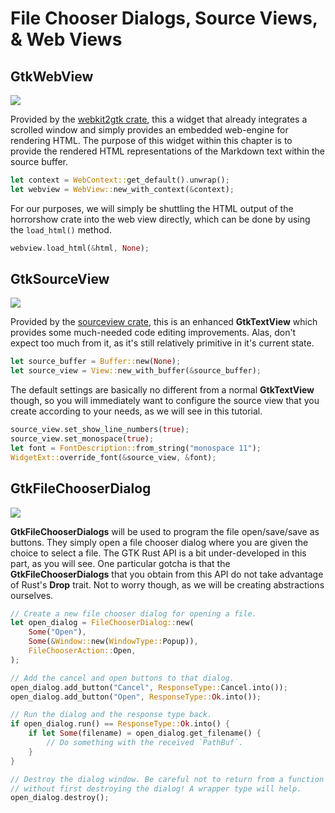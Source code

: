 # File Chooser Dialogs, Source Views, & Web Views 

## GtkWebView

<img src="images/web_view.png" />

Provided by the [webkit2gtk crate](https://crates.io/crates/webkit2gtk), this a widget that
already integrates a scrolled window and simply provides an embedded web-engine for rendering
HTML. The purpose of this widget within this chapter is to provide the rendered HTML
representations of the Markdown text within the source buffer.

```rust
let context = WebContext::get_default().unwrap();
let webview = WebView::new_with_context(&context);
```

For our purposes, we will simply be shuttling the HTML output of the horrorshow crate into
the web view directly, which can be done by using the `load_html()` method.

```rust
webview.load_html(&html, None);
```

## GtkSourceView

<img src="images/source_view.png" />

Provided by the [sourceview crate](https://crates.io/crates/sourceview), this is an enhanced
**GtkTextView** which provides some much-needed code editing improvements. Alas, don't expect
too much from it, as it's still relatively primitive in it's current state.

```rust
let source_buffer = Buffer::new(None);
let source_view = View::new_with_buffer(&source_buffer);
```

The default settings are basically no different from a normal **GtkTextView** though, so
you will immediately want to configure the source view that you create according to your
needs, as we will see in this tutorial.

```rust
source_view.set_show_line_numbers(true);
source_view.set_monospace(true);
let font = FontDescription::from_string("monospace 11");
WidgetExt::override_font(&source_view, &font);
```

## GtkFileChooserDialog

<img src="images/file_chooser_dialog.png" />

**GtkFileChooserDialogs** will be used to program the file open/save/save as buttons. They
simply open a file chooser dialog where you are given the choice to select a file. The GTK
Rust API is a bit under-developed in this part, as you will see. One particular gotcha is
that the **GtkFileChooserDialogs** that you obtain from this API do not take advantage of
Rust's **Drop** trait. Not to worry though, as we will be creating abstractions ourselves.

```rust
// Create a new file chooser dialog for opening a file.
let open_dialog = FileChooserDialog::new(
    Some("Open"),
    Some(&Window::new(WindowType::Popup)),
    FileChooserAction::Open,
);

// Add the cancel and open buttons to that dialog.
open_dialog.add_button("Cancel", ResponseType::Cancel.into());
open_dialog.add_button("Open", ResponseType::Ok.into());

// Run the dialog and the response type back.
if open_dialog.run() == ResponseType::Ok.into() {
    if let Some(filename) = open_dialog.get_filename() {
        // Do something with the received `PathBuf`.
    }
}

// Destroy the dialog window. Be careful not to return from a function
// without first destroying the dialog! A wrapper type will help.
open_dialog.destroy();
```
